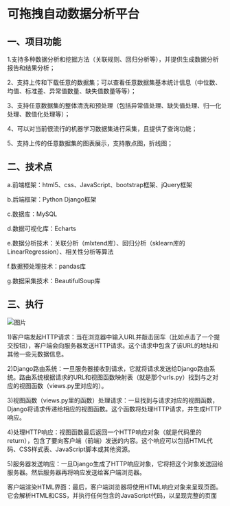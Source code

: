 # 可拖拽自动数据分析平台

## 一、项目功能

1.支持多种数据分析和挖掘方法（关联规则、回归分析等），并提供生成数据分析报告和结果分析；

2、支持上传和下载任意的数据集；可以查看任意数据集基本统计信息（中位数、均值、标准差、异常值数量、缺失值数量等等）；

3、支持任意数据集的整体清洗和预处理（包括异常值处理、缺失值处理、归一化处理、数值化处理等）；

4、可以对当前很流行的机器学习数据集进行采集，且提供了查询功能；

5、支持上传的任意数据集的图表展示，支持散点图，折线图；

## 二、技术点

a.前端框架：html5、css、JavaScript、bootstrap框架、jQuery框架

b.后端框架：Python Django框架

c.数据库：MySQL

d.数据可视化库：Echarts	

e.数据分析技术：关联分析（mlxtend库）、回归分析（sklearn库的LinearRegression）、相关性分析等算法

f.数据预处理技术：pandas库

g.数据采集技术：BeautifulSoup库


## 三、执行
![图片](https://user-images.githubusercontent.com/67731042/236098985-473791b0-4223-4b9a-803e-4225eef4d0f5.png)

1)客户端发起HTTP请求：当在浏览器中输入URL并敲击回车（比如点击了一个提交按钮），客户端会向服务器发送HTTP请求。这个请求中包含了该URL的地址和其他一些元数据信息。

2)Django路由系统：一旦服务器接收到请求，它就将请求发送给Django路由系统。路由系统根据请求的URL和视图函数映射表（就是那个urls.py）找到与之对应的视图函数（views.py里对应的）。

3)视图函数（views.py里的函数）处理请求：一旦找到与请求对应的视图函数，Django将请求传递给相应的视图函数。这个函数将处理HTTP请求，并生成HTTP响应。

4)处理HTTP响应：视图函数最后返回一个HTTP响应对象（就是代码里的return），包含了要向客户端（前端）发送的内容。这个响应可以包括HTML代码、CSS样式表、JavaScript脚本或其他资源。

5)服务器发送响应：一旦Django生成了HTTP响应对象，它将把这个对象发送回给服务器。然后服务器再将响应发送给客户端浏览器。

客户端渲染HTML界面：最后，客户端浏览器将使用HTML响应对象来呈现页面。它会解析HTML和CSS，并执行任何包含的JavaScript代码，以呈现完整的页面


